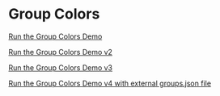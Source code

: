 # Group Colors

[Run the Group Colors Demo](group-colors.html)

[Run the Group Colors Demo v2](./group-colors-v2.html)

[Run the Group Colors Demo v3](./group-colors-v3.html)

[Run the Group Colors Demo v4 with external groups.json file](group-colors-v4.html)